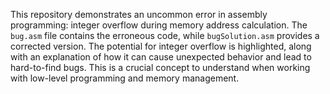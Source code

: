 This repository demonstrates an uncommon error in assembly programming: integer overflow during memory address calculation. The `bug.asm` file contains the erroneous code, while `bugSolution.asm` provides a corrected version. The potential for integer overflow is highlighted, along with an explanation of how it can cause unexpected behavior and lead to hard-to-find bugs. This is a crucial concept to understand when working with low-level programming and memory management.